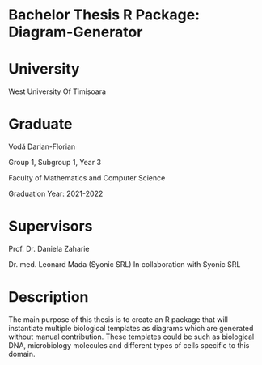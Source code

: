 # Bachelor Thesis R Package: Diagram-Generator
# University
West University Of Timișoara

# Graduate
Vodă Darian-Florian

Group 1, Subgroup 1, Year 3

Faculty of Mathematics and Computer Science

Graduation Year: 2021-2022

# Supervisors
Prof. Dr. Daniela Zaharie 

Dr. med. Leonard Mada (Syonic SRL)
In collaboration with Syonic SRL


# Description
The main purpose of this thesis is to create an R package that will instantiate multiple biological templates as diagrams which are generated without manual contribution. These templates could be such as biological DNA, microbiology molecules and different types of cells specific to this domain.
